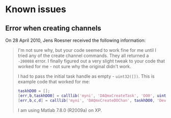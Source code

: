 <!--
SPDX-FileCopyrightText: 2005 Jens Roesner, 2023 Johannes Keyser

SPDX-License-Identifier: CC0-1.0
-->

# Known issues

## Error when creating channels

On 28 April 2010, Jens Roesner received the following information:

> I'm not sure why, but your code seemed to work fine for me until I tried any of the create channel commands.
> They all returned a `-200088` error.
> I finally figured out a very slight tweak to your code that worked for me - not sure why the original didn't work.
>
> I had to pass the initial task handle as empty - `uint32([])`.
> This is example code that worked for me:
>
> ```matlab
> taskhDO0 = [];
> [err,b,taskhDO0] = calllib('myni', 'DAQmxCreateTask', 'DO0', uint32(taskhDO0))
> [err,b,c,d] = calllib('myni', 'DAQmxCreateDOChan', taskhDO0, 'Dev1/port0/line0', '', DAQmx_Val_ChanPerLine)
> ```
>
> I am using Matlab 7.8.0 (R2009a) on XP.
